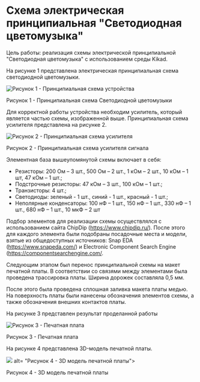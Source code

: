 # <strong> Схема электрическая принципиальная "Светодиодная цветомузыка" </strong>

Цель работы: реализация схемы электрической принципиальной "Светодиодная цветомузыка" с использованием среды Kikad.

На рисунке 1 представлена электрическая принципиальная схема светодиодной цветомузыки.  

<image src="C:\Users\Кристина\Desktop\plata 1111.png](https://github.com/LexieRr/123/blob/main/3dplata.png"  alt="Рисунок 1 - Принципиальная схема устройства">

Рисунок 1 - Принципиальная схема Светодиодной цветомузыки

Для корректной работы устройства необходим усилитель, который является частью схемы, изображенной выше. Принципиальная схема усилителя представлена на рисунке 2.  


<image src="C:\Users\Кристина\Desktop\Рисунок 2 СЭП усилитель.jpg"  alt="Рисунок 2 - Принципиальная схема усилителя">

Рисунок 2 - Принципиальная схема усилителя сигнала

Элементная база вышеупомянутой схемы включает в себя:
- Резисторы: 200 Ом – 3 шт., 500 Ом – 2 шт., 1 кОм – 2 шт., 10 кОм – 1 шт,  47 кОм – 1 шт.;
- Подстрочные резисторы: 47 кОм – 3 шт., 100 кОм – 1 шт.;
- Транзисторы: 4 шт.;
- Светодиоды: зеленый - 1 шт., синий - 1 шт., красный - 1 шт.;
- Неполярные конденсаторы: 100 нФ – 1 шт., 150 нФ – 1 шт., 330 нФ – 1 шт., 680 нФ – 1 шт., 10 мкФ – 2 шт

Подбор элементов для реализации схемы осуществлялся с использованием сайта ChipDip (https://www.chipdip.ru/). После этого для каждого элемента были подобраны посадочные места и модели, взятые из общедоступных источников: Snap EDA (https://www.snapeda.com/) и Electronic Component Search Engine (https://componentsearchengine.com/.

Следующим этапом был перенос принципиальной схемы на макет печатной платы. В соответствии со связями между элементами была проведена трассировка платы. Ширина дорожек составляла 0,5 мм.

После этого была проведена сплошная заливка макета платы медью. На поверхность платы были нанесены обозначения элементов схемы, а также обозначения внешних контактов платы.

На рисунке 3 представлен результат проделанной работы

<image src="C:\Users\Кристина\Desktop\plata11.png" alt="Рисунок 3 - Печатная плата">

Рисунок 3 - Печатная плата


На рисунке 4 представлена 3D-модель печатной платы.

<image src="C:\Users\Кристина\Desktop\3dplata.png"> alt= "Рисунок 4 - 3D модель печатной платы">

Рисунок 4 - 3D модель печатной платы

